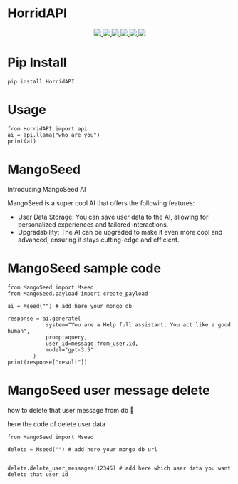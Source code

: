 # HorridAPI

<p align="center">
    <a href="https://github.com/Mishel-tg/HorridAPI">
        <img src="https://img.shields.io/github/repo-size/Mishel-tg/HorridAPI?color=red&logo=github&logoColor=green&style=flat" />
    </a>
    <a href="https://github.com/Mishel-tg/HorridAPI/commits/main">
        <img src="https://img.shields.io/github/last-commit/Mishel-tg/HorridAPI?color=brown&logo=github&logoColor=green&style=flat" />
    </a>
    <a href="https://github.com/Mishel-tg/HorridAPI/issues">
        <img src="https://img.shields.io/github/issues/Mishel-tg/HorridAPI?color=blueviolet&logo=github&logoColor=green&style=flat" />
    </a>
    <a href="https://github.com/Mishel-tg/HorridAPI/fork">
        <img src="https://img.shields.io/github/forks/Mishel-tg/HorridAPI?color=orange&logo=github&logoColor=green&style=flat" />
    </a>
    <a href="https://github.com/Mishel-tg/HorridAPI/stargazers">
        <img src="https://img.shields.io/github/stars/Mishel-tg/HorridAPI?color=yellow&logo=github&logoColor=green&style=flat" />
    </a>
    <a href="https://pypi.org/project/HorridAPI/">
        <img src="https://img.shields.io/pypi/v/HorridAPI?color=yellow&label=HorridAPI&logo=python&logoColor=blue&style=flat" />
    </a>
</p>

# Pip Install

``` 
pip install HorridAPI
```


# Usage
```
from HorridAPI import api
ai = api.llama("who are you")
print(ai)
```

# MangoSeed 

Introducing MangoSeed AI

MangoSeed is a super cool AI that offers the following features:

* User Data Storage: You can save user data to the AI, allowing for personalized experiences and tailored interactions.
* Upgradability: The AI can be upgraded to make it even more cool and advanced, ensuring it stays cutting-edge and efficient.

# MangoSeed sample code

```
from MangoSeed import Mseed
from MangoSeed.payload import create_payload

ai = Mseed("") # add here your mongo db

response = ai.generate(
            system="You are a Help full assistant, You act like a good human",
            prompt=query,
            user_id=message.from_user.id,
            model="gpt-3.5"
        )
print(response["result"])
```

# MangoSeed user message delete

how to delete that user message from db 🤔

here the code of delete user data 

```
from MangoSeed import Mseed

delete = Mseed("") # add here your mongo db url


delete.delete_user_messages(12345) # add here which user data you want delete that user id
```
